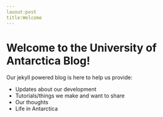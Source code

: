 ```yaml
---
lauout:post
title:Welcome
---
```


Welcome to the University of Antarctica Blog!
============================================

Our jekyll powered blog is here to help us provide:
* Updates about our development
* Tutorials/things we make and want to share
* Our thoughts
* Life in Antarctica
